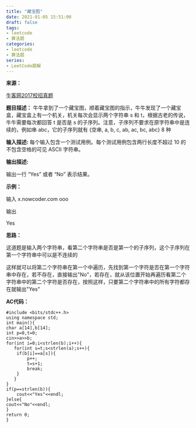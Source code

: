 ```yaml
---
title: "藏宝图"
date: 2021-01-05 15:51:00
draft: false
tags:
- leetcode
- 算法题
categories: 
- leetcode
- 算法题
series:
- LeetCode题解
---
```

**来源：**

[牛客网2017校招真题](https://www.nowcoder.com/ta/2017test)

**题目描述：**
牛牛拿到了一个藏宝图，顺着藏宝图的指示，牛牛发现了一个藏宝盒，藏宝盒上有一个机关，机关每次会显示两个字符串 s 和 t，根据古老的传说，牛牛需要每次都回答 t 是否是 s 的子序列。注意，子序列不要求在原字符串中是连续的，例如串 abc，它的子序列就有 {空串, a, b, c, ab, ac, bc, abc} 8 种

**输入描述:**
每个输入包含一个测试用例。每个测试用例包含两行长度不超过 10 的不包含空格的可见 ASCII 字符串。

**输出描述:**

输出一行 “Yes” 或者 “No” 表示结果。

**示例：**

输入
x.nowcoder.com ooo

输出

Yes

**思路：**

这道题是输入两个字符串，看第二个字符串是否是第一个的子序列，这个子序列在第一个字符串中可以是不连续的

这样就可以将第二个字符串在第一个中遍历，先找到第一个字符是否在第一个字符串中存在，若不存在，直接输出"No"，若存在，就从该位置开始再遍历看第二个字符串中的第二个字符是否存在，按照这样，只要第二个字符串中的所有字符都存在就输出"Yes"

**AC代码：**

```
#include <bits/stdc++.h>
using namespace std;
int main(){
char a[14],b[14];
int p=0,t=0;
cin>>a>>b;
for(int i=0;i<strlen(b);i++){
   for(int s=t;s<strlen(a);s++){
    if(b[i]==a[s]){
        p++;
        t=s+1;
        break;
    }
   }
}
if(p==strlen(b)){
    cout<<"Yes"<<endl;
}else{
cout<<"No"<<endl;
}
return 0;
}
```